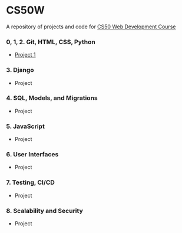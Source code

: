 # CS50W
A repository of projects and code for [CS50 Web Development Course](https://courses.edx.org/courses/course-v1:HarvardX+CS50W+Web/course/)

### 0, 1, 2. Git, HTML, CSS, Python
- [Project 1](https://github.com/aminbeigi/CS50W-Projects/tree/main/src/Project%201)

### 3. Django
- Project

### 4. SQL, Models, and Migrations  
- Project

### 5. JavaScript
- Project

### 6. User Interfaces
- Project

### 7. Testing, CI/CD
- Project

### 8. Scalability and Security
- Project
